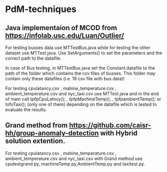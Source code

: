 # PdM-techniques


## Java implementaion of MCOD from https://infolab.usc.edu/Luan/Outlier/

  For testing busses data use MTTestBus.java while for testing the other dataset use MTTest.java.
  Use SetArguments() to set the parameters and the correct path to the datafile.
  
  In case of Bus testing, in MTTestBus.java set the Constant.datafile to the path of the folder which contains the csv files of busses.
  This folder may contain only these datafiles (i.e. 19 csv file with bus data)!
  
  For testing cpulatancy.csv , mahine_temperature.csv , ambient_temperature.csv and nyc_taxi.csv use MTTest.java and in the end of main call
  tpfpCpuLatncy(); , tpfpMachineTemp(); ,  tpfpambientTemp(); or tofoTaxi(); (only one of them) depending on the datafile which is tested to evaluate the results.


## Grand method from https://github.com/caisr-hh/group-anomaly-detection with Hybrid solution extention.
   For testing cpulatancy.csv , mahine_temperature.csv , ambient_temperature.csv and nyc_taxi.csv with Grand method use
   cputestgrand.py, machineTemp.py,AmbientTemp.py and taxitest.py.
   
   
